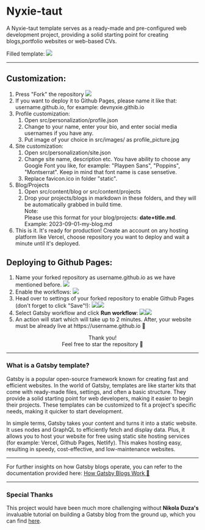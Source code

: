 # Nyxie-taut

A Nyxie-taut template serves as a ready-made and pre-configured web development project, providing a solid starting point for creating blogs,portfolio websites or web-based CVs.

Filled template:
<img src="https://i.imgur.com/f1WEhX0.png"/>

<hr/>

## Customization:

<ol>
<li>Press "Fork" the repository <img src="https://i.imgur.com/SNbR5Qh.jpg"/></li>
<li>If you want to deploy it to Github Pages, please name it like that: username.github.io, for example: devnyxie.githib.io

</li>

<li>Profile customization:
    <ol>
      <li>Open src/personalization/profile.json</li>
      <li>Change to your name, enter your bio, and enter social media usernames if you have any.</li>
      <li>Put image of your choice in src/images/ as profile_picture.jpg</li>
    </ol>
</li>
<li>Site customization:
    <ol>
      <li>Open src/personalization/site.json</li>
      <li>Change site name, description etc. You have ability to choose any Google Font you like, for example: "Playpen Sans", "Poppins", "Montserrat". Keep in mind that font name is case sensetive. </li>
      <li>Replace favicon.ico in folder "static".</li>
    </ol>
</li>
<li>Blog/Projects
    <ol>
      <li>Open src/content/blog or src/content/projects</li>
      <li>Drop your projects/blogs in markdown in these folders, and they will be automatically grabbed in build time.
      <br/>
       Note: <br/> Please use this format for your blog/projects: <strong>date+title.md</strong>. <br/>Example: 2023-09-01-my-blog.md</li>
    </ol>
</li>
<li>This is it. It's ready for production! Create an account on any hosting platform like Vercel, choose repository you want to deploy and wait a minute until it's deployed.
</li>
</ol>

## Deploying to Github Pages:

<ol>
<li>Name your forked repository as username.github.io as we have mentioned before. <img src="https://i.imgur.com/XTLPV4J.png"/></li>
<li>Enable the workflows: <img src="https://i.imgur.com/kR3rJGe.png"/></li>
<li>Head over to settings of your forked repository to enable Github Pages (don't forget to click "Save"!): <img src="https://i.imgur.com/Bpmu3fA.png"/><img src="https://i.imgur.com/CclHfb3.png"/></li>
<li>Select Gatsby workflow and click <strong>Run workflow</strong>: <img src="https://i.imgur.com/7JoEJs2.jpg"/><img src="https://i.imgur.com/9DZZ0Z2.png"/></li>
<li>An action will start which will take up to 2 minutes. After, your website must be already live at https://username.github.io 🤍</li>

</ol>

<div align="center">Thank you! <br/> Feel free to star the repository 🤍</div>

<hr/>

### What is a Gatsby template?

Gatsby is a popular open-source framework known for creating fast and efficient websites. In the world of Gatsby, templates are like starter kits that come with ready-made files, settings, and often a basic structure. They provide a solid starting point for web developers, making it easier to begin their projects. These templates can be customized to fit a project's specific needs, making it quicker to start development.

In simple terms, Gatsby takes your content and turns it into a static website. It uses nodes and GraphQL to efficiently fetch and display data. Plus, it allows you to host your website for free using static site hosting services (for example: Vercel, Github Pages, Netlify). This makes hosting easy, resulting in speedy, cost-effective, and low-maintenance websites.

<hr/>

For further insights on how Gatsby blogs operate, you can refer to the documentation provided here: [How Gatsby Blogs Work 🔗](https://www.gatsbyjs.com/docs/conceptual/overview-of-the-gatsby-build-process/)

<hr/>

### Special Thanks

This project would have been much more challenging without **Nikola Đuza's** invaluable tutorial on building a Gatsby blog from the ground up, which you can find [here](https://blog.logrocket.com/creating-a-gatsby-blog-from-scratch/).
